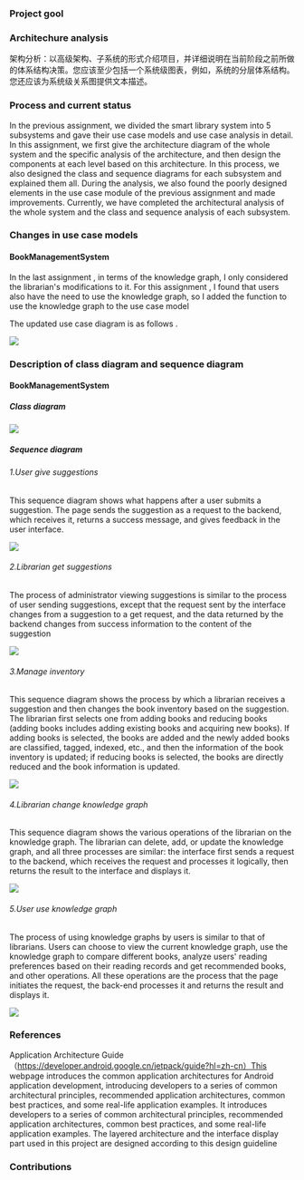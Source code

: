 ### Project gool

### Architechure analysis

架构分析：以高级架构、子系统的形式介绍项目，并详细说明在当前阶段之前所做的体系结构决策。您应该至少包括一个系统级图表，例如，系统的分层体系结构。您还应该为系统级关系图提供文本描述。

### Process and current status

In the previous assignment, we divided the smart library system into 5 subsystems and gave their use case models and use case analysis in detail. In this assignment, we first give the architecture diagram of the whole system and the specific analysis of the architecture, and then design the components at each level based on this architecture. In this process, we also designed the class and sequence diagrams for each subsystem and explained them all. During the analysis, we also found the poorly designed elements in the use case module of the previous assignment and made improvements. Currently, we have completed the architectural analysis of the whole system and the class and sequence analysis of each subsystem.

### Changes in use case models

#### BookManagementSystem

In the last assignment , in terms of the knowledge graph, I only considered the librarian's modifications to it. For this assignment , I found that users also have the need to use the knowledge graph, so I added the function to use the knowledge graph to the use case model

The updated use case diagram is as follows .

![](../Assignment2/picture/BookManagementSystem/newBookManagementSystemModel.png)

### Description of class diagram and sequence diagram

#### BookManagementSystem

##### Class diagram

![](../Assignment2/picture/BookManagementSystem/BookManagementSystem.png)

##### Sequence diagram

###### 1.User give suggestions

This sequence diagram shows what happens after a user submits a suggestion. The page sends the suggestion as a request to the backend, which receives it, returns a success message, and gives feedback in the user interface.

![](../Assignment2/picture/BookManagementSystem/UserGiveSuggestions.png)

###### 2.Librarian get suggestions

The process of administrator viewing suggestions is similar to the process of user sending suggestions, except that the request sent by the interface changes from a suggestion to a get request, and the data returned by the backend changes from success information to the content of the suggestion

![](../Assignment2/picture/BookManagementSystem/LibrarianGetSuggestions.png)

###### 3.Manage inventory

This sequence diagram shows the process by which a librarian receives a suggestion and then changes the book inventory based on the suggestion. The librarian first selects one from adding books and reducing books (adding books includes adding existing books and acquiring new books). If adding books is selected, the books are added and the newly added books are classified, tagged, indexed, etc., and then the information of the book inventory is updated; if reducing books is selected, the books are directly reduced and the book information is updated.

![](../Assignment2/picture/BookManagementSystem/ManageInventory.png)

###### 4.Librarian change knowledge graph

This sequence diagram shows the various operations of the librarian on the knowledge graph. The librarian can delete, add, or update the knowledge graph, and all three processes are similar: the interface first sends a request to the backend, which receives the request and processes it logically, then returns the result to the interface and displays it.

![](../Assignment2/picture/BookManagementSystem/LibrarianChangeKG.png)

###### 5.User use knowledge graph

The process of using knowledge graphs by users is similar to that of librarians. Users can choose to view the current knowledge graph, use the knowledge graph to compare different books, analyze users' reading preferences based on their reading records and get recommended books, and other operations. All these operations are the process that the page initiates the request, the back-end processes it and returns the result and displays it.

![](../Assignment2/picture/BookManagementSystem/UserUseKG.png)

### References

Application Architecture Guide（https://developer.android.google.cn/jetpack/guide?hl=zh-cn）This webpage introduces the common application architectures for Android application development, introducing developers to a series of common architectural principles, recommended application architectures, common best practices, and some real-life application examples. It introduces developers to a series of common architectural principles, recommended application architectures, common best practices, and some real-life application examples. The layered architecture and the interface display part used in this project are designed according to this design guideline

### Contributions